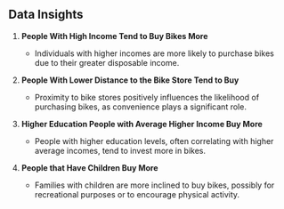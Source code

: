 ## Data Insights

1. **People With High Income Tend to Buy Bikes More**
   - Individuals with higher incomes are more likely to purchase bikes due to their greater disposable income.

2. **People With Lower Distance to the Bike Store Tend to Buy**
   - Proximity to bike stores positively influences the likelihood of purchasing bikes, as convenience plays a significant role.

3. **Higher Education People with Average Higher Income Buy More**
   - People with higher education levels, often correlating with higher average incomes, tend to invest more in bikes.

4. **People that Have Children Buy More**
   - Families with children are more inclined to buy bikes, possibly for recreational purposes or to encourage physical activity.


